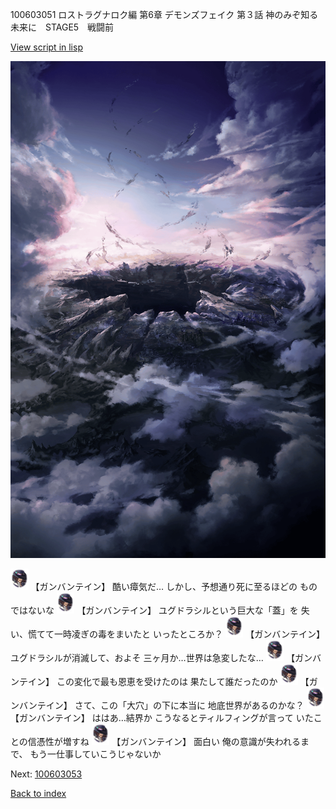 100603051 ロストラグナロク編 第6章 デモンズフェイク 第３話 神のみぞ知る未来に　STAGE5　戦闘前

[View script in lisp](../scripts/100603051.txt)

![101_hole.png](../images/backgrounds/101_hole.png)

<img src="../images/units/1600221.png" alt="1600221.png" height="34"/>
【ガンバンテイン】
酷い瘴気だ…
しかし、予想通り死に至るほどの
ものではないな

<img src="../images/units/1600221.png" alt="1600221.png" height="34"/>
【ガンバンテイン】
ユグドラシルという巨大な「蓋」を
失い、慌てて一時凌ぎの毒をまいたと
いったところか？

<img src="../images/units/1600221.png" alt="1600221.png" height="34"/>
【ガンバンテイン】
ユグドラシルが消滅して、およそ
三ヶ月か…世界は急変したな…

<img src="../images/units/1600221.png" alt="1600221.png" height="34"/>
【ガンバンテイン】
この変化で最も恩恵を受けたのは
果たして誰だったのか

<img src="../images/units/1600221.png" alt="1600221.png" height="34"/>
【ガンバンテイン】
さて、この「大穴」の下に本当に
地底世界があるのかな？

<img src="../images/units/1600221.png" alt="1600221.png" height="34"/>
【ガンバンテイン】
ははあ…結界か
こうなるとティルフィングが言って
いたことの信憑性が増すね

<img src="../images/units/1600221.png" alt="1600221.png" height="34"/>
【ガンバンテイン】
面白い
俺の意識が失われるまで、
もう一仕事していこうじゃないか

Next: [100603053](100603053.md)

[Back to index](index.md)
